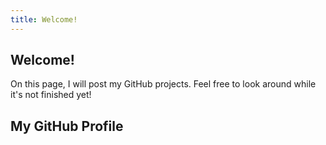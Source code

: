```yaml
---
title: Welcome!
---
```


<html>
  <head>
    <script src="https://unpkg.com/github-card@1.2.1/dist/widget.js"></script>
  </head>
  
  <body>
    <h2>Welcome!</h2>
      <p>On this page, I will post my GitHub projects. Feel free to look around while it's not finished yet!</p>
    <h2>My GitHub Profile</h2>
      <div class="github-widget" data-username="surbhioberoi"></div>
  </body>
</html>
